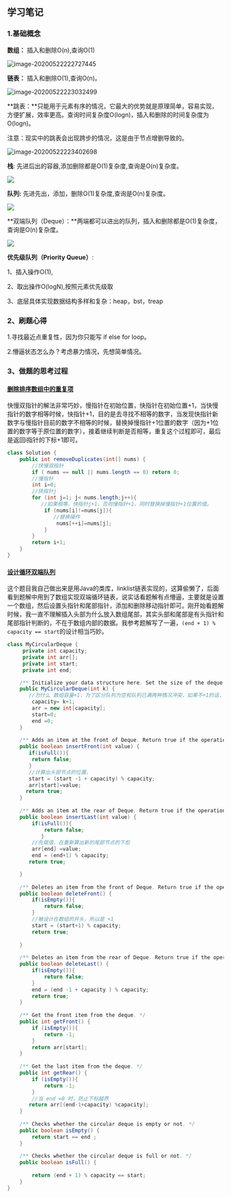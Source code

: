 ## 学习笔记

### 1.基础概念

**数组：** 插入和删除O(n),查询O(1)

![image-20200522222727445](/Users/luozhou/Documents/project/algorithm009-class02/Week_01/img/array.png)

**链表：** 插入和删除O(1),查询O(n)。

![image-20200522223032499](/Users/luozhou/Documents/project/algorithm009-class02/Week_01/img/linklist.png)

**跳表：**只能用于元素有序的情况，它最大的优势就是原理简单，容易实现，方便扩展，效率更高。查询时间复杂度O(logn)，插入和删除的时间复杂度为O(logn)。

注意：现实中的跳表会出现跨步的情况，这是由于节点增删导致的。

![image-20200522223402698](/Users/luozhou/Documents/project/algorithm009-class02/Week_01/img/skiplist.png)

 **栈**: 先进后出的容器,添加删除都是O(1)复杂度,查询是O(n)复杂度。

![](https://www.ruanyifeng.com/blogimg/asset/201311/bg2013112901.png)

 **队列:** 先进先出，添加，删除O(1)复杂度,查询是O(n)复杂度。

![](https://imgedu.lagou.com/751754-20190703221534059-2100057457.png)

**双端队列（Deque）：**两端都可以进出的队列，插入和删除都是O(1)复杂度，查询是O(n)复杂度。

![](https://img2018.cnblogs.com/blog/1483773/201811/1483773-20181129211135334-2120920300.png)

**优先级队列（Priority Queue）**:

1、插入操作O(1),

2、取出操作O(logN),按照元素优先级取

3、底层具体实现数据结构多样和复杂：heap，bst，treap



### 2、刷题心得

1.寻找最近点重复性，因为你只能写 if else  for loop。

2.懵逼状态怎么办？考虑暴力情况，先想简单情况。



### 3、做题的思考过程

#### [ 删除排序数组中的重复项](https://leetcode-cn.com/problems/remove-duplicates-from-sorted-array/)

快慢双指针的解法非常巧妙，慢指针在初始位置，快指针在初始位置+1，当快慢指针的数字相等时候，快指针+1，目的是去寻找不相等的数字，当发现快指针新数字与慢指针目前的数字不相等的时候，替换掉慢指针+1位置的数字（因为+1位置的数字等于原位置的数字），接着继续判断是否相等，重复这个过程即可，最后是返回i指针的下标+1即可。

```java
class Solution {
    public int removeDuplicates(int[] nums) {
        //快慢双指针
        if ( nums == null || nums.length == 0) return 0;
      	//慢指针
        int i=0;
      	//快指针j
        for (int j=1; j< nums.length;j++){
           //如果相等，快指针j+1，否则慢指针+1，同时替换掉慢指针+1位置的值。
            if (nums[i]!=nums[j]){
               //替换操作
                nums[++i]=nums[j];
            }
        }
        return i+1;
    }
}
```

#### [设计循环双端队列](https://leetcode-cn.com/problems/design-circular-deque/)

这个题目我自己做出来是用Java的类库，linklist链表实现的，这算偷懒了，后面看到题解中用到了数组实现双端循环链表，说实话看题解有点懵逼，主要就是设置一个数组，然后设置头指针和尾部指针，添加和删除移动指针即可。刚开始看题解时候，我一直不理解插入头部为什么放入数组尾部，其实头部和尾部是有头指针和尾部指针判断的，不在于数组内部的数据。我参考题解写了一遍，`(end + 1) % capacity == start`的设计相当巧妙。

```java
class MyCircularDeque {
     private int capacity;
     private int arr[];
     private int start;
     private int end;

    /** Initialize your data structure here. Set the size of the deque to be k. */
    public MyCircularDeque(int k) {
       //为什么 数组容量+1，为了区分队列为空和队列已满两种情况冲突，如果不+1的话，初始为空的时候start==end，队列满了也是start == end。
        capacity= k+1;
        arr = new int[capacity];
        start=0;
        end =0;
    }
    
    /** Adds an item at the front of Deque. Return true if the operation is successful. */
    public boolean insertFront(int value) {
       if(isFull()){
        return false;
       }
       //计算出头部节点的位置。
       start = (start -1 + capacity) % capacity;
       arr[start]=value;
      return true;
    }
    
    /** Adds an item at the rear of Deque. Return true if the operation is successful. */
    public boolean insertLast(int value) {
        if(isFull()){
            return false;
           }
        //先赋值，在重新算出新的尾部节点的下彪
        arr[end] =value;
        end = (end+1) % capacity;
       return true;

    }
    
    /** Deletes an item from the front of Deque. Return true if the operation is successful. */
    public boolean deleteFront() {
        if(isEmpty()){
            return false;
        }
        //被设计在数组的开头，所以是 +1
        start = (start+1) % capacity;
        return true;
       
    }
    
    /** Deletes an item from the rear of Deque. Return true if the operation is successful. */
    public boolean deleteLast() {
        if(isEmpty()){
            return false;
        }
        end = (end -1 + capacity ) % capacity;
        return true;
    }
    
    /** Get the front item from the deque. */
    public int getFront() {
        if (isEmpty()){
            return -1;
        }
        return arr[start];
    }
    
    /** Get the last item from the deque. */
    public int getRear() {
        if (isEmpty()){
            return -1;
        }
        //当 end =0 时，防止下标越界
       return arr[(end-1+capacity) %capacity];
    }
    
    /** Checks whether the circular deque is empty or not. */
    public boolean isEmpty() {
        return start == end ;
    }
    
    /** Checks whether the circular deque is full or not. */
    public boolean isFull() {
        
        return (end + 1) % capacity == start;
    }
}
```



